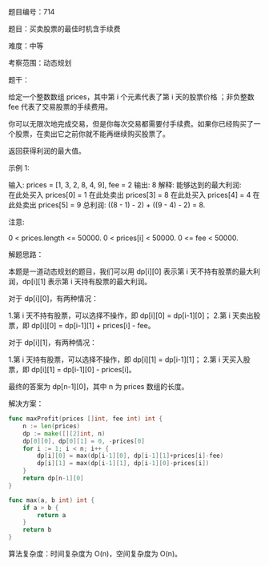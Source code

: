 题目编号：714

题目：买卖股票的最佳时机含手续费

难度：中等

考察范围：动态规划

题干：

给定一个整数数组 prices，其中第 i 个元素代表了第 i 天的股票价格 ；非负整数 fee 代表了交易股票的手续费用。

你可以无限次地完成交易，但是你每次交易都需要付手续费。如果你已经购买了一个股票，在卖出它之前你就不能再继续购买股票了。

返回获得利润的最大值。

示例 1:

输入: prices = [1, 3, 2, 8, 4, 9], fee = 2
输出: 8
解释: 能够达到的最大利润:  
在此处买入 prices[0] = 1
在此处卖出 prices[3] = 8
在此处买入 prices[4] = 4
在此处卖出 prices[5] = 9
总利润: ((8 - 1) - 2) + ((9 - 4) - 2) = 8.

注意:

0 < prices.length <= 50000.
0 < prices[i] < 50000.
0 <= fee < 50000.

解题思路：

本题是一道动态规划的题目，我们可以用 dp[i][0] 表示第 i 天不持有股票的最大利润，dp[i][1] 表示第 i 天持有股票的最大利润。

对于 dp[i][0]，有两种情况：

1.第 i 天不持有股票，可以选择不操作，即 dp[i][0] = dp[i-1][0]；
2.第 i 天卖出股票，即 dp[i][0] = dp[i-1][1] + prices[i] - fee。

对于 dp[i][1]，有两种情况：

1.第 i 天持有股票，可以选择不操作，即 dp[i][1] = dp[i-1][1]；
2.第 i 天买入股票，即 dp[i][1] = dp[i-1][0] - prices[i]。

最终的答案为 dp[n-1][0]，其中 n 为 prices 数组的长度。

解决方案：

```go
func maxProfit(prices []int, fee int) int {
    n := len(prices)
    dp := make([][2]int, n)
    dp[0][0], dp[0][1] = 0, -prices[0]
    for i := 1; i < n; i++ {
        dp[i][0] = max(dp[i-1][0], dp[i-1][1]+prices[i]-fee)
        dp[i][1] = max(dp[i-1][1], dp[i-1][0]-prices[i])
    }
    return dp[n-1][0]
}

func max(a, b int) int {
    if a > b {
        return a
    }
    return b
}
```

算法复杂度：时间复杂度为 O(n)，空间复杂度为 O(n)。